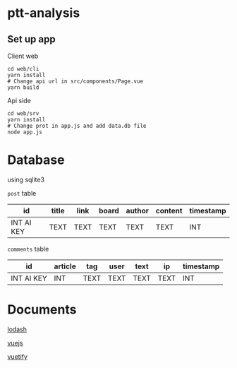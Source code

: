 # ptt-analysis

## Set up app

Client web
```
cd web/cli
yarn install
# Change api url in src/components/Page.vue
yarn build
```

Api side
```
cd web/srv
yarn install
# Change prot in app.js and add data.db file
node app.js
```

# Database
using sqlite3

`post` table

|id|title|link|board|author|content|timestamp|
|---|---|---|---|---|---|---|
|INT AI KEY|TEXT|TEXT|TEXT|TEXT|TEXT|INT|

`comments` table

|id|article|tag|user|text|ip|timestamp|
|---|---|---|---|---|---|---|
|INT AI KEY|INT|TEXT|TEXT|TEXT|TEXT|INT|

# Documents

[lodash](https://lodash.com/docs/)

[vuejs](https://vuejs.org/v2/api/)

[vuetify](https://vuetifyjs.com/en/getting-started/quick-start/)
